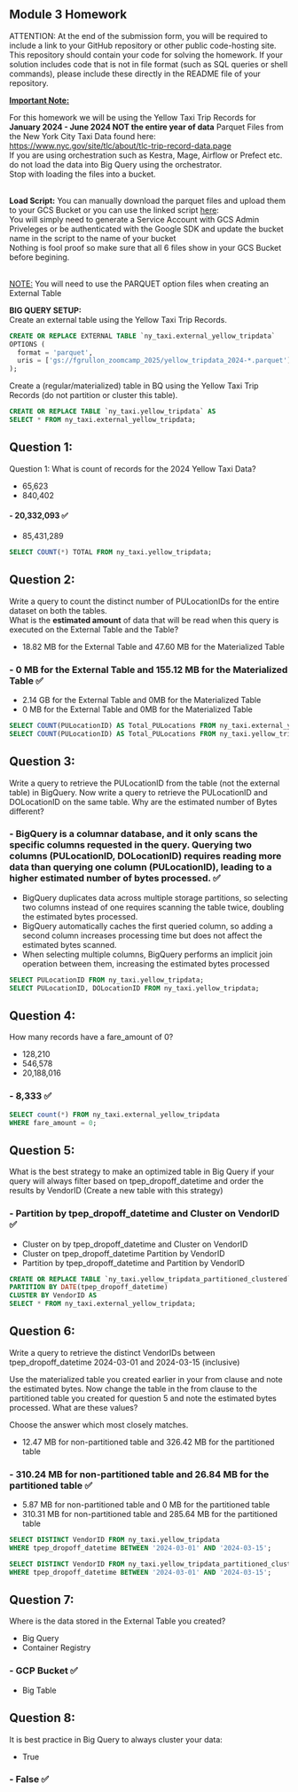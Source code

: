## Module 3 Homework

ATTENTION: At the end of the submission form, you will be required to include a link to your GitHub repository or other public code-hosting site.
This repository should contain your code for solving the homework. If your solution includes code that is not in file format (such as SQL queries or
shell commands), please include these directly in the README file of your repository.

<b><u>Important Note:</b></u> <p> For this homework we will be using the Yellow Taxi Trip Records for **January 2024 - June 2024 NOT the entire year of data**
Parquet Files from the New York
City Taxi Data found here: </br> https://www.nyc.gov/site/tlc/about/tlc-trip-record-data.page </br>
If you are using orchestration such as Kestra, Mage, Airflow or Prefect etc. do not load the data into Big Query using the orchestrator.</br>
Stop with loading the files into a bucket. </br></br>

**Load Script:** You can manually download the parquet files and upload them to your GCS Bucket or you can use the linked script [here](./load_yellow_taxi_data.py):<br>
You will simply need to generate a Service Account with GCS Admin Priveleges or be authenticated with the Google SDK and update the bucket name in the script to the name of your bucket<br>
Nothing is fool proof so make sure that all 6 files show in your GCS Bucket before begining.</br><br>

<u>NOTE:</u> You will need to use the PARQUET option files when creating an External Table</br>

<b>BIG QUERY SETUP:</b></br>
Create an external table using the Yellow Taxi Trip Records. </br>

```sql
CREATE OR REPLACE EXTERNAL TABLE `ny_taxi.external_yellow_tripdata`
OPTIONS (
  format = 'parquet',
  uris = ['gs://fgrullon_zoomcamp_2025/yellow_tripdata_2024-*.parquet']
);
```

Create a (regular/materialized) table in BQ using the Yellow Taxi Trip Records (do not partition or cluster this table). </br>

```sql
CREATE OR REPLACE TABLE `ny_taxi.yellow_tripdata` AS
SELECT * FROM ny_taxi.external_yellow_tripdata;
```

</p>

## Question 1:

Question 1: What is count of records for the 2024 Yellow Taxi Data?

- 65,623
- 840,402

#### - 20,332,093 ✅

- 85,431,289

```sql
SELECT COUNT(*) TOTAL FROM ny_taxi.yellow_tripdata;
```

## Question 2:

Write a query to count the distinct number of PULocationIDs for the entire dataset on both the tables.</br>
What is the **estimated amount** of data that will be read when this query is executed on the External Table and the Table?

- 18.82 MB for the External Table and 47.60 MB for the Materialized Table

### - 0 MB for the External Table and 155.12 MB for the Materialized Table ✅

- 2.14 GB for the External Table and 0MB for the Materialized Table
- 0 MB for the External Table and 0MB for the Materialized Table

```sql
SELECT COUNT(PULocationID) AS Total_PULocations FROM ny_taxi.external_yellow_tripdata group by PULocationID; -- 0 MB
SELECT COUNT(PULocationID) AS Total_PULocations FROM ny_taxi.yellow_tripdata group by PULocationID; -- 155.12 MB
```

## Question 3:

Write a query to retrieve the PULocationID from the table (not the external table) in BigQuery. Now write a query to retrieve the PULocationID and DOLocationID on the same table. Why are the estimated number of Bytes different?

### - BigQuery is a columnar database, and it only scans the specific columns requested in the query. Querying two columns (PULocationID, DOLocationID) requires reading more data than querying one column (PULocationID), leading to a higher estimated number of bytes processed. ✅

- BigQuery duplicates data across multiple storage partitions, so selecting two columns instead of one requires scanning the table twice,
  doubling the estimated bytes processed.
- BigQuery automatically caches the first queried column, so adding a second column increases processing time but does not affect the estimated bytes scanned.
- When selecting multiple columns, BigQuery performs an implicit join operation between them, increasing the estimated bytes processed

```sql
SELECT PULocationID FROM ny_taxi.yellow_tripdata;
SELECT PULocationID, DOLocationID FROM ny_taxi.yellow_tripdata;
```

## Question 4:

How many records have a fare_amount of 0?

- 128,210
- 546,578
- 20,188,016

### - 8,333 ✅

```sql
SELECT count(*) FROM ny_taxi.external_yellow_tripdata
WHERE fare_amount = 0;
```

## Question 5:

What is the best strategy to make an optimized table in Big Query if your query will always filter based on tpep_dropoff_datetime and order the results by VendorID (Create a new table with this strategy)

### - Partition by tpep_dropoff_datetime and Cluster on VendorID ✅

- Cluster on by tpep_dropoff_datetime and Cluster on VendorID
- Cluster on tpep_dropoff_datetime Partition by VendorID
- Partition by tpep_dropoff_datetime and Partition by VendorID

```sql
CREATE OR REPLACE TABLE `ny_taxi.yellow_tripdata_partitioned_clustered`
PARTITION BY DATE(tpep_dropoff_datetime)
CLUSTER BY VendorID AS
SELECT * FROM ny_taxi.external_yellow_tripdata;
```

## Question 6:

Write a query to retrieve the distinct VendorIDs between tpep_dropoff_datetime
2024-03-01 and 2024-03-15 (inclusive)</br>

Use the materialized table you created earlier in your from clause and note the estimated bytes. Now change the table in the from clause to the partitioned table you created for question 5 and note the estimated bytes processed. What are these values? </br>

Choose the answer which most closely matches.</br>

- 12.47 MB for non-partitioned table and 326.42 MB for the partitioned table

### - 310.24 MB for non-partitioned table and 26.84 MB for the partitioned table ✅

- 5.87 MB for non-partitioned table and 0 MB for the partitioned table
- 310.31 MB for non-partitioned table and 285.64 MB for the partitioned table

```sql
SELECT DISTINCT VendorID FROM ny_taxi.yellow_tripdata
WHERE tpep_dropoff_datetime BETWEEN '2024-03-01' AND '2024-03-15';

SELECT DISTINCT VendorID FROM ny_taxi.yellow_tripdata_partitioned_clustered
WHERE tpep_dropoff_datetime BETWEEN '2024-03-01' AND '2024-03-15';
```

## Question 7:

Where is the data stored in the External Table you created?

- Big Query
- Container Registry

### - GCP Bucket ✅

- Big Table

## Question 8:

It is best practice in Big Query to always cluster your data:

- True

### - False ✅
